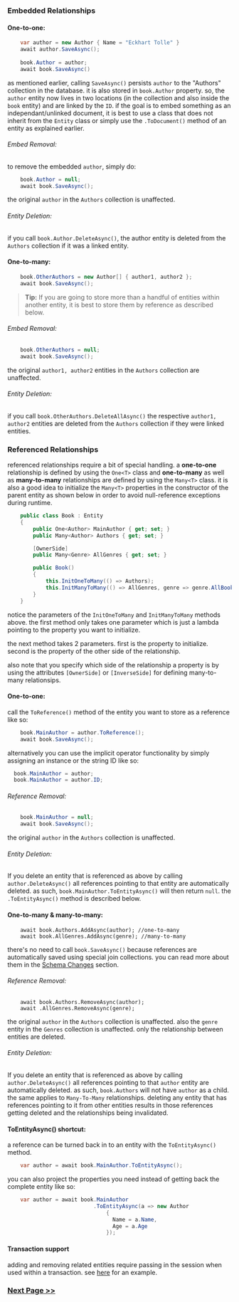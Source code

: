 ### Embedded Relationships
#### One-to-one:

```csharp
    var author = new Author { Name = "Eckhart Tolle" }
    await author.SaveAsync();
    
    book.Author = author;
    await book.SaveAsync()
```
as mentioned earlier, calling `SaveAsync()` persists `author` to the "Authors" collection in the database. it is also stored in `book.Author` property. so, the `author` entity now lives in two locations (in the collection and also inside the `book` entity) and are linked by the `ID`. if the goal is to embed something as an independant/unlinked document, it is best to use a class that does not inherit from the `Entity` class or simply use the `.ToDocument()` method of an entity as explained earlier.

###### Embed Removal:
to remove the embedded `author`, simply do:
```csharp
	book.Author = null;
	await book.SaveAsync();
```
the original `author` in the `Authors` collection is unaffected.

###### Entity Deletion:
if you call `book.Author.DeleteAsync()`, the author entity is deleted from the `Authors` collection if it was a linked entity.

#### One-to-many:

```csharp
    book.OtherAuthors = new Author[] { author1, author2 };
    await book.SaveAsync();
```
> **Tip:** If you are going to store more than a handful of entities within another entity, it is best to store them by reference as described below.

###### Embed Removal:
```csharp
    book.OtherAuthors = null;
    await book.SaveAsync();
```
the original `author1, author2` entities in the `Authors` collection are unaffected.

###### Entity Deletion:
if you call `book.OtherAuthors.DeleteAllAsync()` the respective `author1, author2` entities are deleted from the `Authors` collection if they were linked entities.



### Referenced Relationships

referenced relationships require a bit of special handling. a **one-to-one** relationship is defined by using the `One<T>` class and **one-to-many** as well as **many-to-many** relationships are defined by using the `Many<T>` class. it is also a good idea to initialize the `Many<T>` properties in the constructor of the parent entity as shown below in order to avoid null-reference exceptions during runtime.
```csharp
    public class Book : Entity
    {
        public One<Author> MainAuthor { get; set; }
        public Many<Author> Authors { get; set; }

        [OwnerSide]
        public Many<Genre> AllGenres { get; set; }

        public Book()
        {
            this.InitOneToMany(() => Authors);
            this.InitManyToMany(() => AllGenres, genre => genre.AllBooks);
        }
    }
```
notice the parameters of the `InitOneToMany` and `InitManyToMany` methods above. the first method only takes one parameter which is just a lambda pointing to the property you want to initialize.

the next method takes 2 parameters. first is the property to initialize. second is the property of the other side of the relationship.

also note that you specify which side of the relationship a property is by using the attributes `[OwnerSide]` or `[InverseSide]` for defining many-to-many relationsips.

#### One-to-one:

call the `ToReference()` method of the entity you want to store as a reference like so:

```csharp
    book.MainAuthor = author.ToReference();
    await book.SaveAsync();
```
alternatively you can use the implicit operator functionality by simply assigning an instance or the string ID like so:
```csharp
  book.MainAuthor = author;
  book.MainAuthor = author.ID;
```

###### Reference Removal:
```csharp
    book.MainAuthor = null;
    await book.SaveAsync();
```
the original `author` in the `Authors` collection is unaffected.

###### Entity Deletion:
If you delete an entity that is referenced as above by calling `author.DeleteAsync()` all references pointing to that entity are automatically deleted. as such, `book.MainAuthor.ToEntityAsync()` will then return `null`. the `.ToEntityAsync()` method is described below.

#### One-to-many & many-to-many:
```charp
    await book.Authors.AddAsync(author); //one-to-many
    await book.AllGenres.AddAsync(genre); //many-to-many
```
there's no need to call `book.SaveAsync()` because references are automatically saved using special join collections. you can read more about them in the [Schema Changes](https://github.com/dj-nitehawk/MongoDB.Entities/wiki/08.-Schema-Changes#reference-collections) section.

###### Reference Removal:
```charp
    await book.Authors.RemoveAsync(author);
    await .AllGenres.RemoveAsync(genre);
```

the original `author` in the `Authors` collection is unaffected. also the `genre` entity in the `Genres` collection is unaffected. only the relationship between entities are deleted.

###### Entity Deletion:
If you delete an entity that is referenced as above by calling `author.DeleteAsync()` all references pointing to that `author` entity are automatically deleted. as such, `book.Authors` will not have `author` as a child. the same applies to `Many-To-Many` relationships. deleting any entity that has references pointing to it from other entities results in those references getting deleted and the relationships being invalidated.

#### ToEntityAsync() shortcut:

a reference can be turned back in to an entity with the `ToEntityAsync()` method.

```csharp
    var author = await book.MainAuthor.ToEntityAsync();
```
you can also project the properties you need instead of getting back the complete entity like so:
```csharp
    var author = await book.MainAuthor
                           .ToEntityAsync(a => new Author
                               {
                                 Name = a.Name,
                                 Age = a.Age
                               });
```

#### Transaction support
adding and removing related entities require passing in the session when used within a transaction. see [here](https://github.com/dj-nitehawk/MongoDB.Entities/wiki/06.-Transactions#relationship-manipulation) for an example.

### [Next Page >>](https://github.com/dj-nitehawk/MongoDB.Entities/wiki/04.-Queries)